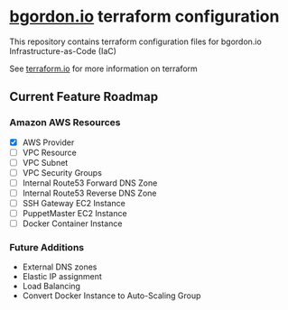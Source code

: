 # [bgordon.io](http://bgordon.io) terraform configuration
This repository contains terraform configuration files for bgordon.io Infrastructure-as-Code (IaC)

See [terraform.io](http://terraform.io) for more information on terraform

## Current Feature Roadmap

### Amazon AWS Resources
 - [x] AWS Provider
 - [ ] VPC Resource
 - [ ] VPC Subnet
 - [ ] VPC Security Groups
 - [ ] Internal Route53 Forward DNS Zone
 - [ ] Internal Route53 Reverse DNS Zone
 - [ ] SSH Gateway EC2 Instance
 - [ ] PuppetMaster EC2 Instance
 - [ ] Docker Container Instance

 ### Future Additions
 - External DNS zones
 - Elastic IP assignment
 - Load Balancing
 - Convert Docker Instance to Auto-Scaling Group
